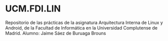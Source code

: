 # UCM.FDI.LIN

Repositorio de las prácticas de la asignatura Arquitectura Interna de Linux y Android, de la Facultad de Informática en la Universidad Complutense de Madrid.
Alumno: Jaime Sáez de Buruaga Brouns
